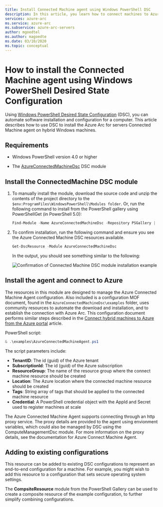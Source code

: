 ```yaml
---
title: Install Connected Machine agent using Windows PowerShell DSC
description: In this article, you learn how to connect machines to Azure using Azure Arc for servers (preview) using Windows PowerShell DSC.
services: azure-arc
ms.service: azure-arc
ms.subservice: azure-arc-servers
author: mgoedtel
ms.author: magoedte
ms.date: 03/10/2020
ms.topic: conceptual
---
```


# How to install the Connected Machine agent using Windows PowerShell Desired State Configuration

Using [Windows PowerShell Desired State Configuration](https://docs.microsoft.com/powershell/scripting/dsc/getting-started/winGettingStarted?view=powershell-7) (DSC), you can automate software installation and configuration for a computer. This article describes how to use DSC to install the Azure Arc for servers Connected Machine agent on hybrid Windows machines.

## Requirements

- Windows PowerShell version 4.0 or higher

- The [AzureConnectedMachineDsc](https://www.powershellgallery.com/packages/AzureConnectedMachineDsc/1.0.1.0) DSC module 

## Install the ConnectedMachine DSC module

1. To manually install the module, download the source code and unzip the contents of the project directory to the
`$env:ProgramFiles\WindowsPowerShell\Modules folder`. Or, run the following command to install from the PowerShell gallery using PowerShellGet (in PowerShell 5.0):

    ```powershell
    Find-Module -Name AzureConnectedMachineDsc -Repository PSGallery | Install-Module
    ```

2. To confirm installation, run the following command and ensure you see the Azure Connected Machine DSC resources available.

    ```powershell
    Get-DscResource -Module AzureConnectedMachineDsc
    ```

   In the output, you should see something similar to the following:

   ![Confirmation of Connected Machine DSC module installation example](./media/onboad-dsc/confirm-module-installation.png)

## Install the agent and connect to Azure

The resources in this module are designed to manage the Azure Connected Machine Agent configuration. Also included is a configuration MOF document, found in the `AzureConnectedMachineDsc\examples` folder, uses community resources to automate the download and installation, and to establish the connection with Azure Arc. This configuration document performs similar steps described in the [Connect hybrid machines to Azure from the Azure portal](onboard-portal.md) article.

PowerShell script:

```powershell
& .\examples\AzureConnectedMachineAgent.ps1
```

The script parameters include:

- **TenantID**: The id (guid) of the Azure tenant
- **SubscriptionId**: The id (guid) of the Azure subscription
- **ResourceGroup**: The name of the resource group where the connect machine resource should be created
- **Location**: The Azure location where the connected machine resource should be created
- **Tags**: String array of tags that should be applied to the connected machine resource
- **Credential**: A PowerShell credential object with the AppId and Secret used to register machines at scale

The Azure Connected Machine Agent supports connecting through an http proxy service. The
proxy details are provided to the agent using envionment variables, which could also be managed by DSC
using the ComputeManagementDsc module.  For more information on the proxy details, see the
documentation for Azure Connect Machine Agent.

## Adding to existing configurations

This resource can be added to existing DSC configurations to represent an end-to-end configuration
for a machine.  For example, you might wish to add this resource to a configuration that sets
secure operating system settings.

The **CompsiteResource** module from the PowerShell Gallery can be used to create a composite
resource of the example configuration, to further simplify combining configurations.

